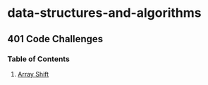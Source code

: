 # data-structures-and-algorithms

## 401 Code Challenges

### Table of Contents

1. [Array Shift](code401Challenges/readme/arrayShift.md)
